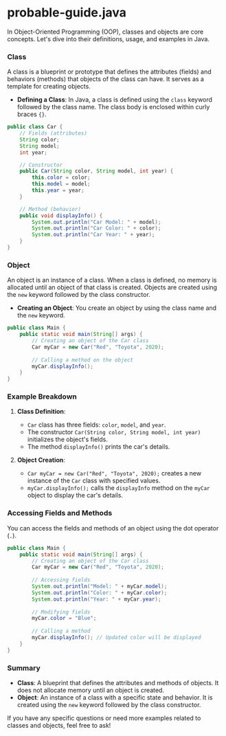 # probable-guide.java
In Object-Oriented Programming (OOP), classes and objects are core concepts. Let's dive into their definitions, usage, and examples in Java.

### Class
A class is a blueprint or prototype that defines the attributes (fields) and behaviors (methods) that objects of the class can have. It serves as a template for creating objects.

- **Defining a Class**: In Java, a class is defined using the `class` keyword followed by the class name. The class body is enclosed within curly braces `{}`.

```java
public class Car {
    // Fields (attributes)
    String color;
    String model;
    int year;

    // Constructor
    public Car(String color, String model, int year) {
        this.color = color;
        this.model = model;
        this.year = year;
    }

    // Method (behavior)
    public void displayInfo() {
        System.out.println("Car Model: " + model);
        System.out.println("Car Color: " + color);
        System.out.println("Car Year: " + year);
    }
}
```

### Object
An object is an instance of a class. When a class is defined, no memory is allocated until an object of that class is created. Objects are created using the `new` keyword followed by the class constructor.

- **Creating an Object**: You create an object by using the class name and the `new` keyword.

```java
public class Main {
    public static void main(String[] args) {
        // Creating an object of the Car class
        Car myCar = new Car("Red", "Toyota", 2020);
        
        // Calling a method on the object
        myCar.displayInfo();
    }
}
```

### Example Breakdown

1. **Class Definition**:
    - `Car` class has three fields: `color`, `model`, and `year`.
    - The constructor `Car(String color, String model, int year)` initializes the object's fields.
    - The method `displayInfo()` prints the car's details.

2. **Object Creation**:
    - `Car myCar = new Car("Red", "Toyota", 2020);` creates a new instance of the `Car` class with specified values.
    - `myCar.displayInfo();` calls the `displayInfo` method on the `myCar` object to display the car's details.

### Accessing Fields and Methods
You can access the fields and methods of an object using the dot operator (`.`).

```java
public class Main {
    public static void main(String[] args) {
        // Creating an object of the Car class
        Car myCar = new Car("Red", "Toyota", 2020);
        
        // Accessing fields
        System.out.println("Model: " + myCar.model);
        System.out.println("Color: " + myCar.color);
        System.out.println("Year: " + myCar.year);
        
        // Modifying fields
        myCar.color = "Blue";
        
        // Calling a method
        myCar.displayInfo(); // Updated color will be displayed
    }
}
```

### Summary

- **Class**: A blueprint that defines the attributes and methods of objects. It does not allocate memory until an object is created.
- **Object**: An instance of a class with a specific state and behavior. It is created using the `new` keyword followed by the class constructor.

If you have any specific questions or need more examples related to classes and objects, feel free to ask!
